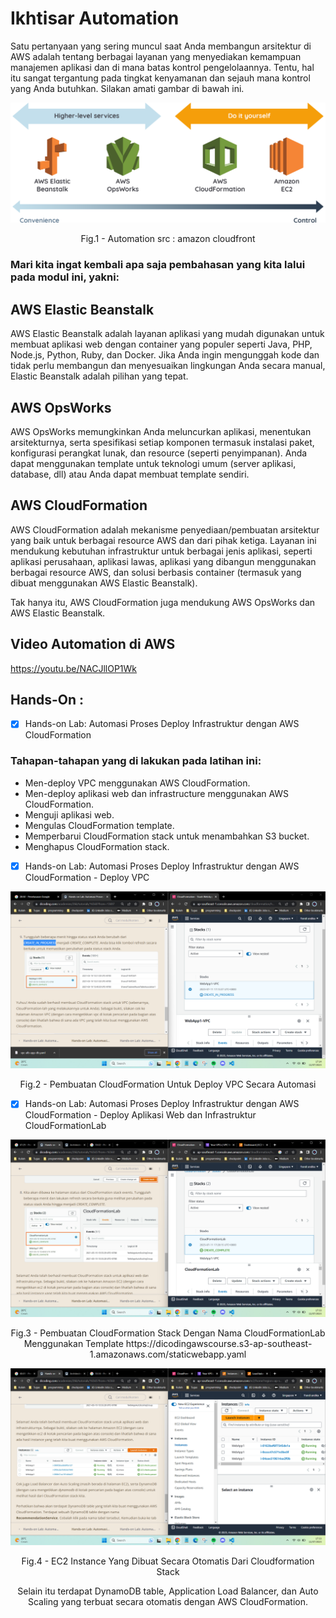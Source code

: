 # Ikhtisar Automation

Satu pertanyaan yang sering muncul saat Anda membangun arsitektur di AWS adalah tentang berbagai layanan yang menyediakan kemampuan manajemen aplikasi dan di mana batas kontrol pengelolaannya. Tentu, hal itu sangat tergantung pada tingkat kenyamanan dan sejauh mana kontrol yang Anda butuhkan. Silakan amati gambar di bawah ini.

<div align="center">
<img src="./image/automation09.png" alt="amazon cloudfront"/>
<p> Fig.1 - Automation src : amazon cloudfront </p>
</div>


### Mari kita ingat kembali apa saja pembahasan yang kita lalui pada modul ini, yakni:
## AWS Elastic Beanstalk
AWS Elastic Beanstalk adalah layanan aplikasi yang mudah digunakan untuk membuat aplikasi web dengan container yang populer seperti Java, PHP, Node.js, Python, Ruby, dan Docker. Jika Anda ingin mengunggah kode dan tidak perlu membangun dan menyesuaikan lingkungan Anda secara manual, Elastic Beanstalk adalah pilihan yang tepat.


## AWS OpsWorks
AWS OpsWorks memungkinkan Anda meluncurkan aplikasi, menentukan arsitekturnya, serta spesifikasi setiap komponen termasuk instalasi paket, konfigurasi perangkat lunak, dan resource (seperti penyimpanan). Anda dapat menggunakan template untuk teknologi umum (server aplikasi, database, dll) atau Anda dapat membuat template sendiri.


## AWS CloudFormation
AWS CloudFormation adalah mekanisme penyediaan/pembuatan arsitektur yang baik untuk berbagai resource AWS dan dari pihak ketiga. Layanan ini mendukung kebutuhan infrastruktur untuk berbagai jenis aplikasi, seperti aplikasi perusahaan, aplikasi lawas, aplikasi yang dibangun menggunakan berbagai resource AWS, dan solusi berbasis container (termasuk yang dibuat menggunakan AWS Elastic Beanstalk).

Tak hanya itu, AWS CloudFormation juga mendukung AWS OpsWorks dan AWS Elastic Beanstalk.

## Video Automation di AWS
https://youtu.be/NACJllOP1Wk

## Hands-On :
- [x] Hands-on Lab: Automasi Proses Deploy Infrastruktur dengan AWS CloudFormation
 ### Tahapan-tahapan yang di lakukan pada latihan ini:
- Men-deploy VPC menggunakan AWS CloudFormation.
- Men-deploy aplikasi web dan infrastructure menggunakan AWS CloudFormation.
- Menguji aplikasi web.
- Mengulas CloudFormation template.
- Memperbarui CloudFormation stack untuk menambahkan S3 bucket.
- Menghapus CloudFormation stack.

- [x] Hands-on Lab: Automasi Proses Deploy Infrastruktur dengan AWS CloudFormation - Deploy VPC

<div align="center">
<img src="./image/HO-09/Hands-On-9-1.png" alt="Pembuatan CloudFormation"/>
<p> Fig.2 - Pembuatan CloudFormation Untuk Deploy VPC Secara Automasi</p>
</div>

- [x] Hands-on Lab: Automasi Proses Deploy Infrastruktur dengan AWS CloudFormation - Deploy Aplikasi Web dan Infrastruktur
CloudFormationLab

<div align="center">
<img src="./image/HO-09/Hands-On-9-2.png" alt="Pembuatan CloudFormation stack"/>
<p> Fig.3 - Pembuatan CloudFormation Stack Dengan Nama CloudFormationLab Menggunakan Template https://dicodingawscourse.s3-ap-southeast-1.amazonaws.com/staticwebapp.yaml </p>

<img src="./image/HO-09/Hands-On-9-3.png" alt="Amazon EC2 Instance"/>
<p> Fig.4 - EC2 Instance Yang Dibuat Secara Otomatis Dari Cloudformation Stack</p>

<p> Selain itu terdapat DynamoDB table, Application Load Balancer, dan Auto Scaling yang terbuat secara otomatis dengan AWS CloudFormation. </p>
</div>